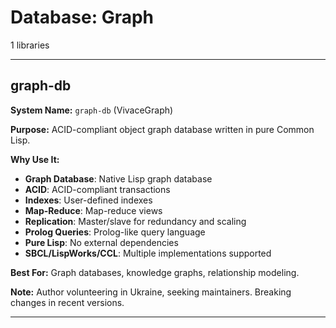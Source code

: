 # Database: Graph

1 libraries

---

## graph-db

**System Name:** `graph-db` (VivaceGraph)

**Purpose:** ACID-compliant object graph database written in pure Common Lisp.

**Why Use It:**
- **Graph Database**: Native Lisp graph database
- **ACID**: ACID-compliant transactions
- **Indexes**: User-defined indexes
- **Map-Reduce**: Map-reduce views
- **Replication**: Master/slave for redundancy and scaling
- **Prolog Queries**: Prolog-like query language
- **Pure Lisp**: No external dependencies
- **SBCL/LispWorks/CCL**: Multiple implementations supported

**Best For:** Graph databases, knowledge graphs, relationship modeling.

**Note:** Author volunteering in Ukraine, seeking maintainers. Breaking changes in recent versions.

---


